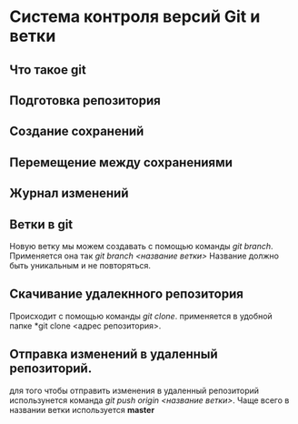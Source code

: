 # Система контроля версий Git и ветки

## Что такое git

## Подготовка репозитория

## Создание сохранений

## Перемещение между сохранениями

## Журнал изменений

## Ветки в git
Новую ветку мы можем создавать с помощью команды *git branch*. Применяется она так *git branch <название ветки>* Название должно быть уникальным и не повторяться.

## Cкачивание удалекнного репозитория
 Происходит с помощью команды *git clone*. применяется в удобной папке *git clone <адрес репозитория>.

 ## Отправка изменений в удаленный репозиторий.
 для того чтобы отправить изменения в удаленный репозиторий использунется команда *git push origin <название ветки>*. Чаще всего в названии ветки используется **master**
